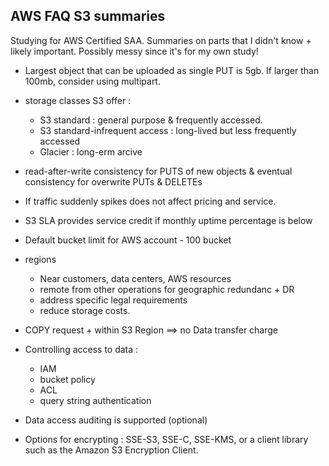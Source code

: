 ## AWS FAQ S3 summaries
Studying for AWS Certified SAA. Summaries on parts that I didn't know + likely important. Possibly messy since it's for my own study!

* Largest object that can be uploaded as single PUT is 5gb. If larger than 100mb, consider using multipart.

* storage classes S3 offer :
    - S3 standard : general purpose & frequently accessed.
    - S3 standard-infrequent access : long-lived but less frequently accessed
    - Glacier : long-erm arcive

* read-after-write consistency for PUTS of new objects & eventual consistency for overwrite PUTs & DELETEs

* If traffic suddenly spikes does not affect pricing and service. 

* S3 SLA provides service credit if monthly uptime percentage is below

* Default bucket limit for AWS account - 100 bucket

* regions  
    * Near customers, data centers, AWS resources
    * remote from other operations for geographic redundanc + DR
    * address specific legal requirements
    * reduce storage costs.

* COPY request + within S3 Region ==> no Data transfer charge

* Controlling access to data : 
    - IAM
    - bucket policy
    - ACL
    - query string authentication

* Data access auditing is supported (optional)

* Options for encrypting : SSE-S3, SSE-C, SSE-KMS, or a client library such as the Amazon S3 Encryption Client.
